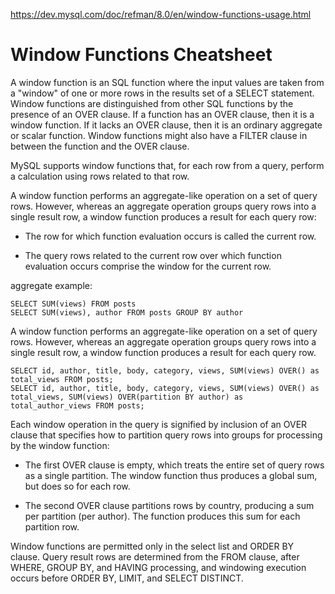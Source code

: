 https://dev.mysql.com/doc/refman/8.0/en/window-functions-usage.html

# Window Functions Cheatsheet

A window function is an SQL function where the input values are taken from a "window" of one or more rows in the results set of a SELECT statement.
Window functions are distinguished from other SQL functions by the presence of an OVER clause. If a function has an OVER clause, then it is a window function. If it lacks an OVER clause, then it is an ordinary aggregate or scalar function. Window functions might also have a FILTER clause in between the function and the OVER clause.

MySQL supports window functions that, for each row from a query, perform a calculation using rows related to that row.

A window function performs an aggregate-like operation on a set of query rows. However, whereas an aggregate operation groups query rows into a single result row, a window function produces a result for each query row:

- The row for which function evaluation occurs is called the current row.

- The query rows related to the current row over which function evaluation occurs comprise the window for the current row.




aggregate example: 

```
SELECT SUM(views) FROM posts
SELECT SUM(views), author FROM posts GROUP BY author
```


A window function performs an aggregate-like operation on a set of query rows. However, whereas an aggregate operation groups query rows into a single result row, a window function produces a result for each query row.
```
SELECT id, author, title, body, category, views, SUM(views) OVER() as total_views FROM posts;
SELECT id, author, title, body, category, views, SUM(views) OVER() as total_views, SUM(views) OVER(partition BY author) as total_author_views FROM posts;
```


Each window operation in the query is signified by inclusion of an OVER clause that specifies how to partition query rows into groups for processing by the window function:

- The first OVER clause is empty, which treats the entire set of query rows as a single partition. The window function thus produces a global sum, but does so for each row.

- The second OVER clause partitions rows by country, producing a sum per partition (per author). The function produces this sum for each partition row.

Window functions are permitted only in the select list and ORDER BY clause. Query result rows are determined from the FROM clause, after WHERE, GROUP BY, and HAVING processing, and windowing execution occurs before ORDER BY, LIMIT, and SELECT DISTINCT.
